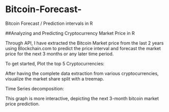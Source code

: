 # Bitcoin-Forecast-
Bitcoin Forecast / Prediction intervals in R 


##Analyzing and Predicting Cryptocurrency Market Price in R

Through API, I have extracted the Bitcoin Market price from the last 2 years using Blockchain.com to predict the price interval 
and forecast the market price for the next 3 months or any later time period.

To get started, Plot the top 5 Cryptocurrencies:

After having the complete data extraction from various cryptocurrencies, visualize the market share split with a treemap. 


Time Series decomposition:


This graph is more interactive, depicting the next 3-month bitcoin market price prediction.
